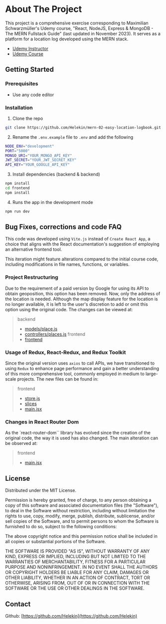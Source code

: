 # About The Project

This project is a comprehensive exercise corresponding to Maximilian Schwarzmüller's Udemy course, "React, NodeJS, Express & MongoDB - The MERN Fullstack Guide" (last updated in November 2023). It serves as a platform for a location log developed using the MERN stack.

- [Udemy Instructor](https://www.udemy.com/user/maximilian-schwarzmuller/)
- [Udemy Course](https://www.udemy.com/course/react-nodejs-express-mongodb-the-mern-fullstack-guide/)

## Getting Started

### Prerequisites

- Use any code editor

### Installation

1. Clone the repo

```sh
git clone https://github.com/Helekin/mern-02-easy-location-logbook.git
```

2. Rename the `.env.example` file to `.env` and add the following

```sh
NODE_ENV="development"
PORT="5000"
MONGO_URI="YOUR_MONGO_API_KEY"
JWT_SECRET="YOUR_JWT_SECRET_KEY"
API_KEY="YOUR_GOOGLE_API_KEY"
```

3. Install dependencies (backend & backend)

```sh
npm install
cd frontend
npm install
```

4. Runs the app in the development mode

```sh
npm run dev
```

## Bug Fixes, corrections and code FAQ

This code was developed using `Vite.js` instead of `Create React App`, a choice that aligns with the React documentation's suggestion of employing an alternative frontend tool.

This iteration might feature alterations compared to the initial course code, including modifications in file names, functions, or variables.

### Project Restructuring

Due to the requirement of a paid version by Google for using its API to obtain geoposition, this option has been removed. Now, only the address of the location is needed. Although the map display feature for the location is no longer available, it is left to the user's discretion to add or omit this option using the original code.
The changes can be viewed at:

> backend
>
> - [models/place.js](https://github.com/Helekin/mern-02-easy-location-logbook/blob/main/backend/models/place.js)
> - [controllers/places.js](https://github.com/Helekin/mern-02-easy-location-logbook/blob/main/backend/controllers/place.js)
>   frontend
> - [frontend](https://github.com/Helekin/mern-02-easy-location-logbook/tree/main/frontend)

### Usage of Redux, React-Redux, and Redux Toolkit

Since the original version uses `axios` to call APIs, we have transitioned to using `Redux` to enhance page performance and gain a better understanding of this more comprehensive tool, commonly employed in medium to large-scale projects.
The new files can be found in:

> frontend
> - [store.js](https://github.com/Helekin/mern-02-easy-location-logbook/blob/main/frontend/src/store/store.js)
> - [slices](https://github.com/Helekin/mern-02-easy-location-logbook/tree/main/frontend/src/slices)
> - [main.jsx](https://github.com/Helekin/mern-02-easy-location-logbook/blob/main/frontend/src/main.jsx)

### Changes in React Router Dom

As the `react-router-dom`` library has evolved since the creation of the original code, the way it is used has also changed.
The main alteration can be observed at:

> frontend
> - [main.jsx](https://github.com/Helekin/mern-02-easy-location-logbook/blob/main/frontend/src/main.jsx)

## License

Distributed under the MIT License.

Permission is hereby granted, free of charge, to any person obtaining a copy of this software and associated documentation files (the "Software"), to deal in the Software without restriction, including without limitation the rights to use, copy, modify, merge, publish, distribute, sublicense, and/or sell copies of the Software, and to permit persons to whom the Software is furnished to do so, subject to the following conditions:

The above copyright notice and this permission notice shall be included in all copies or substantial portions of the Software.

THE SOFTWARE IS PROVIDED "AS IS", WITHOUT WARRANTY OF ANY KIND, EXPRESS OR IMPLIED, INCLUDING BUT NOT LIMITED TO THE WARRANTIES OF MERCHANTABILITY, FITNESS FOR A PARTICULAR PURPOSE AND NONINFRINGEMENT. IN NO EVENT SHALL THE AUTHORS OR COPYRIGHT HOLDERS BE LIABLE FOR ANY CLAIM, DAMAGES OR OTHER LIABILITY, WHETHER IN AN ACTION OF CONTRACT, TORT OR OTHERWISE, ARISING FROM, OUT OF OR IN CONNECTION WITH THE SOFTWARE OR THE USE OR OTHER DEALINGS IN THE SOFTWARE.

## Contact

Github: [https://github.com/Helekin](https://github.com/Helekin)
